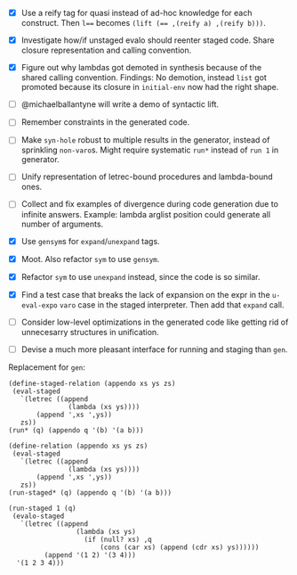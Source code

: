 - [x] Use a reify tag for quasi instead of ad-hoc knowledge for each construct.
      Then `l==` becomes `(lift (== ,(reify a) ,(reify b)))`.

- [x] Investigate how/if unstaged evalo should reenter staged code.
      Share closure representation and calling convention.

- [x] Figure out why lambdas got demoted in synthesis
      because of the shared calling convention.
      Findings: No demotion, instead `list` got promoted because its closure in `initial-env` now had the right shape.

- [ ] @michaelballantyne will write a demo of syntactic lift.

- [ ] Remember constraints in the generated code.

- [ ] Make `syn-hole` robust to multiple results in the generator,
      instead of sprinkling `non-varo`s.
      Might require systematic `run*` instead of `run 1` in generator.

- [ ] Unify representation of letrec-bound procedures and lambda-bound ones.

- [ ] Collect and fix examples of divergence during code generation due to infinite answers.
      Example: lambda arglist position could generate all number of arguments.

- [x] Use `gensym`s for `expand`/`unexpand` tags.

- [x] Moot. Also refactor `sym` to use `gensym`.

- [x] Refactor `sym` to use `unexpand` instead, since the code is so similar.

- [x] Find a test case that breaks the lack of expansion on the expr in the `u-eval-expo` `varo` case in the staged interpreter.
      Then add that `expand` call.

- [ ] Consider low-level optimizations in the generated code like getting rid of unnecesarry structures in unification.

- [ ] Devise a much more pleasant interface for running and staging than `gen`.

Replacement for `gen`:

```
(define-staged-relation (appendo xs ys zs)
 (eval-staged
   `(letrec ((append
               (lambda (xs ys))))
       (append ',xs ',ys))
   zs))
(run* (q) (appendo q '(b) '(a b)))
```

```
(define-relation (appendo xs ys zs)
 (eval-staged
   `(letrec ((append
               (lambda (xs ys))))
       (append ',xs ',ys))
   zs))
(run-staged* (q) (appendo q '(b) '(a b)))
```

```
(run-staged 1 (q)
 (evalo-staged
   `(letrec ((append
                 (lambda (xs ys)
                   (if (null? xs) ,q
                       (cons (car xs) (append (cdr xs) ys))))))
         (append '(1 2) '(3 4)))
  '(1 2 3 4)))
```
